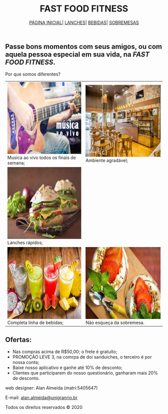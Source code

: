<!DOCTYPE html>
<html lang="pt-BR">

<head>
    <meta charset="UTF-8">
    <meta name="viewport" content="width=device-width, initial-scale=1.0">
    <title>FAST FOOD FITNESS</title>
    <link rel="stylesheet" href="estilo.css">
</head>

<body>
    <header>
        <h1> FAST FOOD FITNESS</h1>
        <nav>
            <a href="index.html">PÁGINA INICIAL</a>|
            <a href="LANCHES.HTML">LANCHES</a>|
            <a href="BEBIDAS.HTML">BEBIDAS</a>|
            <a href="SOBREMESAS.HTML">SOBREMESAS</a>
        </nav>
    </header>
    <section>
        <div id="txti">
            <h1>Passe bons momentos com seus amigos, ou com aquela pessoa especial em sua vida, na
                <EM><strong>FAST FOOD FITNESS</strong></EM>.</h1>
            </div>
            <div id="txtc">
                <p>Por que somos diferentes?</p>
                <table>
                    <tr>
                        <td><img src="img/AOVIVO.jpg" WIDTH=300 HEIGHT=230 class="imgi"><br>Musica ao vivo todos os finais de semana;</td>
                        <td><img src="img/AMBI.jpg" WIDTH=300 HEIGHT=230 class="imgi"><br> Ambiente agradável;</td>
                    </tr>
                    <tr>
                        <td><img src="img/SANDU.jpg" WIDTH=300 HEIGHT=230 class="imgi"><br>Lanches rápidos;</td>
                    </tr>
                    <tr>
                        <td><img src="img/BEBID.jpg" WIDTH=300 HEIGHT=230 class="imgi"><br>Completa linha de bebidas;</td>
                        <td><img src="img/SOBRE.webp" WIDTH=300 HEIGHT=230 class="imgi"><br>Não esqueça da sobremesa.</td>
                    </tr>
                </table>
            </div>
            <div id="txtf">
                <h1>Ofertas:</h1>
                <UL>
                    <LI>Nas compras acima de R$50,00; o frete é gratuito;</LI>
                    <LI>PROMOÇÃO LEVE 3, na comrpa de doi sanduiches, o terceiro é por nossa conta;</LI>
                    <LI>Baixe nosso aplicativo e ganhe até 10% de desconto;</LI>
                    <li>Clientes que participarem do nosso questionário, ganharam mais 20% de desconto.</li>
                </UL>
            </div>
    </section>
    <footer>
        <p>web designer: Alan Almeida (matri:5405647)</p>
        <p>E-mail: <a href="mailto:alan.almeida@unigranrio.br"> alan.almeida@unigranrio.br</a></p>
        <p>Todos os direitos reservados &copy 2020</p>
    </footer>
    <script src="script.js"></script>
</body>

</html>